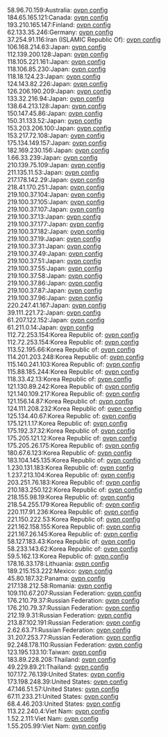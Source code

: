 58.96.70.159:Australia: [ovpn config](vpn/58_96_70_159.ovpn)  
184.65.165.121:Canada: [ovpn config](vpn/184_65_165_121.ovpn)  
193.210.165.147:Finland: [ovpn config](vpn/193_210_165_147.ovpn)  
62.133.35.246:Germany: [ovpn config](vpn/62_133_35_246.ovpn)  
37.254.91.116:Iran (ISLAMIC Republic Of): [ovpn config](vpn/37_254_91_116.ovpn)  
106.168.214.63:Japan: [ovpn config](vpn/106_168_214_63.ovpn)  
112.139.200.128:Japan: [ovpn config](vpn/112_139_200_128.ovpn)  
118.105.221.161:Japan: [ovpn config](vpn/118_105_221_161.ovpn)  
118.106.85.230:Japan: [ovpn config](vpn/118_106_85_230.ovpn)  
118.18.124.23:Japan: [ovpn config](vpn/118_18_124_23.ovpn)  
124.143.82.226:Japan: [ovpn config](vpn/124_143_82_226.ovpn)  
126.206.190.209:Japan: [ovpn config](vpn/126_206_190_209.ovpn)  
133.32.216.94:Japan: [ovpn config](vpn/133_32_216_94.ovpn)  
138.64.213.128:Japan: [ovpn config](vpn/138_64_213_128.ovpn)  
150.147.45.86:Japan: [ovpn config](vpn/150_147_45_86.ovpn)  
150.31.133.52:Japan: [ovpn config](vpn/150_31_133_52.ovpn)  
153.203.206.100:Japan: [ovpn config](vpn/153_203_206_100.ovpn)  
153.217.72.108:Japan: [ovpn config](vpn/153_217_72_108.ovpn)  
175.134.149.157:Japan: [ovpn config](vpn/175_134_149_157.ovpn)  
182.169.230.156:Japan: [ovpn config](vpn/182_169_230_156.ovpn)  
1.66.33.239:Japan: [ovpn config](vpn/1_66_33_239.ovpn)  
210.139.75.109:Japan: [ovpn config](vpn/210_139_75_109.ovpn)  
211.135.11.53:Japan: [ovpn config](vpn/211_135_11_53.ovpn)  
217.178.142.29:Japan: [ovpn config](vpn/217_178_142_29.ovpn)  
218.41.170.251:Japan: [ovpn config](vpn/218_41_170_251.ovpn)  
219.100.37.104:Japan: [ovpn config](vpn/219_100_37_104.ovpn)  
219.100.37.105:Japan: [ovpn config](vpn/219_100_37_105.ovpn)  
219.100.37.107:Japan: [ovpn config](vpn/219_100_37_107.ovpn)  
219.100.37.13:Japan: [ovpn config](vpn/219_100_37_13.ovpn)  
219.100.37.177:Japan: [ovpn config](vpn/219_100_37_177.ovpn)  
219.100.37.182:Japan: [ovpn config](vpn/219_100_37_182.ovpn)  
219.100.37.19:Japan: [ovpn config](vpn/219_100_37_19.ovpn)  
219.100.37.31:Japan: [ovpn config](vpn/219_100_37_31.ovpn)  
219.100.37.49:Japan: [ovpn config](vpn/219_100_37_49.ovpn)  
219.100.37.51:Japan: [ovpn config](vpn/219_100_37_51.ovpn)  
219.100.37.55:Japan: [ovpn config](vpn/219_100_37_55.ovpn)  
219.100.37.58:Japan: [ovpn config](vpn/219_100_37_58.ovpn)  
219.100.37.86:Japan: [ovpn config](vpn/219_100_37_86.ovpn)  
219.100.37.87:Japan: [ovpn config](vpn/219_100_37_87.ovpn)  
219.100.37.96:Japan: [ovpn config](vpn/219_100_37_96.ovpn)  
220.247.41.167:Japan: [ovpn config](vpn/220_247_41_167.ovpn)  
39.111.221.72:Japan: [ovpn config](vpn/39_111_221_72.ovpn)  
61.207.122.152:Japan: [ovpn config](vpn/61_207_122_152.ovpn)  
61.211.0.14:Japan: [ovpn config](vpn/61_211_0_14.ovpn)  
112.72.253.154:Korea Republic of: [ovpn config](vpn/112_72_253_154.ovpn)  
112.72.253.154:Korea Republic of: [ovpn config](vpn/112_72_253_154.ovpn)  
113.52.195.66:Korea Republic of: [ovpn config](vpn/113_52_195_66.ovpn)  
114.201.203.248:Korea Republic of: [ovpn config](vpn/114_201_203_248.ovpn)  
115.140.241.103:Korea Republic of: [ovpn config](vpn/115_140_241_103.ovpn)  
115.88.185.244:Korea Republic of: [ovpn config](vpn/115_88_185_244.ovpn)  
118.33.42.13:Korea Republic of: [ovpn config](vpn/118_33_42_13.ovpn)  
121.130.89.242:Korea Republic of: [ovpn config](vpn/121_130_89_242.ovpn)  
121.140.109.217:Korea Republic of: [ovpn config](vpn/121_140_109_217.ovpn)  
121.156.14.87:Korea Republic of: [ovpn config](vpn/121_156_14_87.ovpn)  
124.111.208.232:Korea Republic of: [ovpn config](vpn/124_111_208_232.ovpn)  
125.134.40.67:Korea Republic of: [ovpn config](vpn/125_134_40_67.ovpn)  
175.121.1.17:Korea Republic of: [ovpn config](vpn/175_121_1_17.ovpn)  
175.192.37.32:Korea Republic of: [ovpn config](vpn/175_192_37_32.ovpn)  
175.205.121.12:Korea Republic of: [ovpn config](vpn/175_205_121_12.ovpn)  
175.205.26.175:Korea Republic of: [ovpn config](vpn/175_205_26_175.ovpn)  
180.67.6.123:Korea Republic of: [ovpn config](vpn/180_67_6_123.ovpn)  
183.104.145.135:Korea Republic of: [ovpn config](vpn/183_104_145_135.ovpn)  
1.230.131.183:Korea Republic of: [ovpn config](vpn/1_230_131_183.ovpn)  
1.237.213.104:Korea Republic of: [ovpn config](vpn/1_237_213_104.ovpn)  
203.251.76.183:Korea Republic of: [ovpn config](vpn/203_251_76_183.ovpn)  
210.183.250.122:Korea Republic of: [ovpn config](vpn/210_183_250_122.ovpn)  
218.155.98.19:Korea Republic of: [ovpn config](vpn/218_155_98_19.ovpn)  
218.54.255.179:Korea Republic of: [ovpn config](vpn/218_54_255_179.ovpn)  
220.117.91.236:Korea Republic of: [ovpn config](vpn/220_117_91_236.ovpn)  
221.150.222.53:Korea Republic of: [ovpn config](vpn/221_150_222_53.ovpn)  
221.162.158.155:Korea Republic of: [ovpn config](vpn/221_162_158_155.ovpn)  
221.167.26.145:Korea Republic of: [ovpn config](vpn/221_167_26_145.ovpn)  
58.127.183.43:Korea Republic of: [ovpn config](vpn/58_127_183_43.ovpn)  
58.233.143.62:Korea Republic of: [ovpn config](vpn/58_233_143_62.ovpn)  
59.5.162.13:Korea Republic of: [ovpn config](vpn/59_5_162_13.ovpn)  
178.16.33.178:Lithuania: [ovpn config](vpn/178_16_33_178.ovpn)  
189.215.153.222:Mexico: [ovpn config](vpn/189_215_153_222.ovpn)  
45.80.187.32:Panama: [ovpn config](vpn/45_80_187_32.ovpn)  
217.138.212.58:Romania: [ovpn config](vpn/217_138_212_58.ovpn)  
109.110.67.207:Russian Federation: [ovpn config](vpn/109_110_67_207.ovpn)  
176.210.79.37:Russian Federation: [ovpn config](vpn/176_210_79_37.ovpn)  
176.210.79.37:Russian Federation: [ovpn config](vpn/176_210_79_37.ovpn)  
212.19.9.31:Russian Federation: [ovpn config](vpn/212_19_9_31.ovpn)  
213.87.102.191:Russian Federation: [ovpn config](vpn/213_87_102_191.ovpn)  
2.62.63.71:Russian Federation: [ovpn config](vpn/2_62_63_71.ovpn)  
31.207.253.77:Russian Federation: [ovpn config](vpn/31_207_253_77.ovpn)  
92.248.178.110:Russian Federation: [ovpn config](vpn/92_248_178_110.ovpn)  
123.195.133.10:Taiwan: [ovpn config](vpn/123_195_133_10.ovpn)  
183.89.228.208:Thailand: [ovpn config](vpn/183_89_228_208.ovpn)  
49.229.89.21:Thailand: [ovpn config](vpn/49_229_89_21.ovpn)  
107.172.76.139:United States: [ovpn config](vpn/107_172_76_139.ovpn)  
173.198.248.39:United States: [ovpn config](vpn/173_198_248_39.ovpn)  
47.146.51.57:United States: [ovpn config](vpn/47_146_51_57.ovpn)  
67.11.233.21:United States: [ovpn config](vpn/67_11_233_21.ovpn)  
68.4.46.203:United States: [ovpn config](vpn/68_4_46_203.ovpn)  
113.22.240.4:Viet Nam: [ovpn config](vpn/113_22_240_4.ovpn)  
1.52.2.111:Viet Nam: [ovpn config](vpn/1_52_2_111.ovpn)  
1.55.205.99:Viet Nam: [ovpn config](vpn/1_55_205_99.ovpn)  
